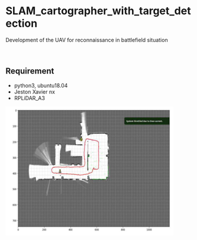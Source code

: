 # SLAM_cartographer_with_target_detection
 Development of the UAV for reconnaissance in battlefield situation <br /><br /><br />
 
 
 ## Requirement

 - python3, ubuntu18.04
 - Jeston Xavier nx
 - RPLiDAR_A3


<img src="최종결과.JPG" width=90% height=auto title="outputs"/>
